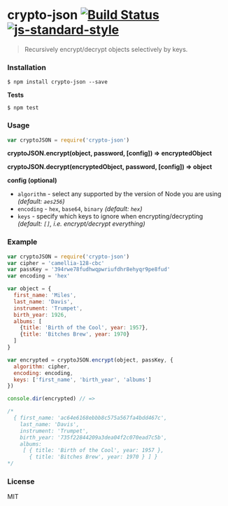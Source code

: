 # crypto-json [![Build Status](https://travis-ci.org/roryrjb/crypto-json.svg?branch=master)](https://travis-ci.org/roryrjb/crypto-json) [![js-standard-style](https://img.shields.io/badge/code%20style-standard-brightgreen.svg?style=flat)](https://github.com/feross/standard)

> Recursively encrypt/decrypt objects selectively by keys.

### Installation

```
$ npm install crypto-json --save
```

__Tests__

```
$ npm test
```

### Usage

```javascript
var cryptoJSON = require('crypto-json')
```

__cryptoJSON.encrypt(object, password, [config]) => encryptedObject__

__cryptoJSON.decrypt(encryptedObject, password, [config]) => object__

__config (optional)__

* `algorithm` - select any supported by the version of Node you are using _(default: `aes256`)_
* `encoding` - `hex`, `base64`, `binary` _(default: `hex`)_
* `keys` - specify which keys to ignore when encrypting/decrypting _(default: `[]`, i.e. encrypt/decrypt everything)_

### Example

```javascript
var cryptoJSON = require('crypto-json')
var cipher = 'camellia-128-cbc'
var passKey = '394rwe78fudhwqpwriufdhr8ehyqr9pe8fud'
var encoding = 'hex'

var object = {
  first_name: 'Miles',
  last_name: 'Davis',
  instrument: 'Trumpet',
  birth_year: 1926,
  albums: [
    {title: 'Birth of the Cool', year: 1957},
    {title: 'Bitches Brew', year: 1970}
  ]
}

var encrypted = cryptoJSON.encrypt(object, passKey, {
  algorithm: cipher,
  encoding: encoding,
  keys: ['first_name', 'birth_year', 'albums']
})

console.dir(encrypted) // =>

/*
  { first_name: 'ac64e6168ebbb8c575a567fa4bdd467c',
    last_name: 'Davis',
    instrument: 'Trumpet',
    birth_year: '735f22844209a3dea04f2c070ead7c5b',
    albums:
     [ { title: 'Birth of the Cool', year: 1957 },
       { title: 'Bitches Brew', year: 1970 } ] }
*/
```

### License

MIT

